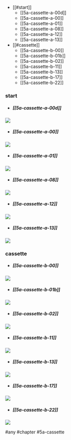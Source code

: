 <!--toc:start-->
  - [[#start]]
    - [[5a-cassette-a-00d]]
    - [[5a-cassette-a-00]]
    - [[5a-cassette-a-01]]
    - [[5a-cassette-a-08]]
    - [[5a-cassette-a-12]]
    - [[5a-cassette-a-13]]
  - [[#cassette]]
    - [[5a-cassette-b-00]]
    - [[5a-cassette-b-01b]]
    - [[5a-cassette-b-02]]
    - [[5a-cassette-b-11]]
    - [[5a-cassette-b-13]]
    - [[5a-cassette-b-17]]
    - [[5a-cassette-b-22]]
<!--toc:end-->

### start
* ##### [[5a-cassette-a-00d]]
![](https://berrycamp.github.io/img/celeste/previews/temple/a/a-00d.png)

* ##### [[5a-cassette-a-00]]
![](https://berrycamp.github.io/img/celeste/previews/temple/a/a-00.png)

* ##### [[5a-cassette-a-01]]
![](https://berrycamp.github.io/img/celeste/previews/temple/a/a-01.png)

* ##### [[5a-cassette-a-08]]
![](https://berrycamp.github.io/img/celeste/previews/temple/a/a-08.png)

* ##### [[5a-cassette-a-12]]
![](https://berrycamp.github.io/img/celeste/previews/temple/a/a-12.png)

* ##### [[5a-cassette-a-13]]
![](https://berrycamp.github.io/img/celeste/previews/temple/a/a-13.png)

### cassette
* ##### [[5a-cassette-b-00]]
![](https://berrycamp.github.io/img/celeste/previews/temple/a/b-00.png)

* ##### [[5a-cassette-b-01b]]
![](https://berrycamp.github.io/img/celeste/previews/temple/a/b-01b.png)

* ##### [[5a-cassette-b-02]]
![](https://berrycamp.github.io/img/celeste/previews/temple/a/b-02.png)

* ##### [[5a-cassette-b-11]]
![](https://berrycamp.github.io/img/celeste/previews/temple/a/b-11.png)

* ##### [[5a-cassette-b-13]]
![](https://berrycamp.github.io/img/celeste/previews/temple/a/b-13.png)

* ##### [[5a-cassette-b-17]]
![](https://berrycamp.github.io/img/celeste/previews/temple/a/b-17.png)

* ##### [[5a-cassette-b-22]]
![](https://berrycamp.github.io/img/celeste/previews/temple/a/b-22.png)


#any #chapter #5a-cassette
